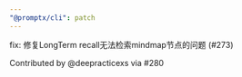 ```yaml
---
"@promptx/cli": patch
---
```


fix: 修复LongTerm recall无法检索mindmap节点的问题 (#273)

Contributed by @deepracticexs via #280
